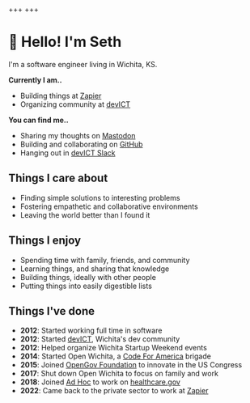 +++
+++

# 👋 Hello! I'm Seth</h1>

I'm a software engineer living in Wichita, KS.

**Currently I am..**
- Building things at [Zapier](https://zapier.com)
- Organizing community at [devICT](https://devict.org)

**You can find me..**
- Sharing my thoughts on [Mastodon](https://indieweb.social/@seth)
- Building and collaborating on [GitHub](https://github.com/sethetter)
- Hanging out in [devICT Slack](https://devict.org/slack)

## Things I care about

- Finding simple solutions to interesting problems
- Fostering empathetic and collaborative environments
- Leaving the world better than I found it

## Things I enjoy

- Spending time with family, friends, and community
- Learning things, and sharing that knowledge
- Building things, ideally with other people
- Putting things into easily digestible lists

## Things I've done

- **2012**: Started working full time in software
- **2012**: Started [devICT](https://devict.org), Wichita's dev community
- **2012**: Helped organize Wichita Startup Weekend events
- **2014**: Started Open Wichita, a [Code For America](https://www.codeforamerica.org) brigade
- **2015**: Joined [OpenGov Foundation](http://opengovfoundation.org) to innovate in the US Congress
- **2017**: Shut down Open Wichita to focus on family and work
- **2018**: Joined [Ad Hoc](https://adhocteam.us) to work on [healthcare.gov](https://healthcare.gov)
- **2022**: Came back to the private sector to work at [Zapier](https://zapier.com)
